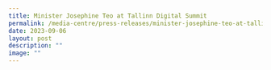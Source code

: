 ```yaml
---
title: Minister Josephine Teo at Tallinn Digital Summit
permalink: /media-centre/press-releases/minister-josephine-teo-at-tallinn-digital-summit/
date: 2023-09-06
layout: post
description: ""
image: ""
---
```

